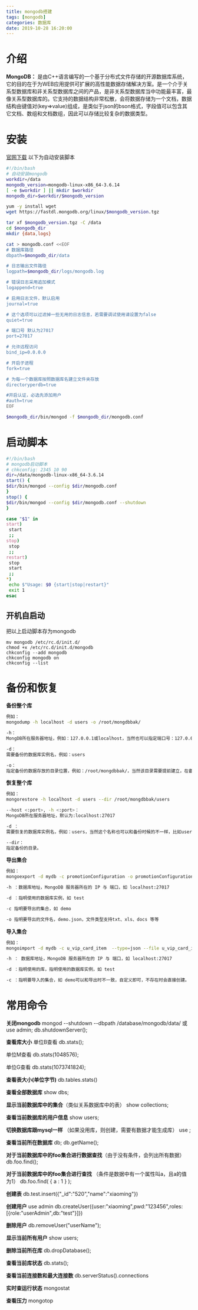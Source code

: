 ```yaml
---
title: mongodb搭建
tags: [mongodb]
categories: 数据库
date: 2019-10-28 16:20:00
---
```



# 介绍
**MongoDB：** 是由C++语言编写的一个基于分布式文件存储的开源数据库系统，它的目的在于为WEB应用提供可扩展的高性能数据存储解决方案。是一个介于关系型数据库和非关系型数据库之间的产品，是非关系型数据库当中功能最丰富，最像关系型数据库的。它支持的数据结构非常松散，会将数据存储为一个文档，数据结构由键值对(key=>value)组成，是类似于json的bson格式，字段值可以包含其它文档、数组和文档数组，因此可以存储比较复杂的数据类型。

# 安装
[官网下载](https://fastdl.mongodb.org)
以下为自动安装脚本
``` bash
#!/bin/bash
# 自动安装mongodb
workdir=/data
mongodb_version=mongodb-linux-x86_64-3.6.14
[ -e $workdir ] || mkdir $workdir 
mongodb_dir=$workdir/$mongodb_version

yum -y install wget
wget https://fastdl.mongodb.org/linux/$mongodb_version.tgz

tar xf $mongodb_version.tgz -C /data
cd $mongodb_dir
mkdir {data,logs}

cat > mongodb.conf <<EOF
# 数据库路径
dbpath=$mongodb_dir/data

# 日志输出文件路径
logpath=$mongodb_dir/logs/mongodb.log

# 错误日志采用追加模式
logappend=true

# 启用日志文件，默认启用
journal=true

# 这个选项可以过滤掉一些无用的日志信息，若需要调试使用请设置为false
quiet=true

# 端口号 默认为27017
port=27017

# 允许远程访问
bind_ip=0.0.0.0

# 开启子进程
fork=true

# 为每一个数据库按照数据库名建立文件夹存放
directoryperdb=true

#开启认证，必选先添加用户
#auth=true
EOF

$mongodb_dir/bin/mongod -f $mongodb_dir/mongodb.conf
```

# 启动脚本

``` bash
#!/bin/bash
# mongodb启动脚本
# chkconfig: 2345 10 90
dir=/data/mongodb-linux-x86_64-3.6.14
start() {
$dir/bin/mongod --config $dir/mongodb.conf
}
stop() {
$dir/bin/mongod --config $dir/mongodb.conf --shutdown
}

case "$1" in
start)
 start
 ;;
stop)
 stop
 ;;
restart)
 stop
 start
 ;;
*)
 echo $"Usage: $0 {start|stop|restart}"
 exit 1
esac
```
## 开机自启动
把以上启动脚本存为mongodb
``` shell
mv mongodb /etc/rc.d/init.d/
chmod +x /etc/rc.d/init.d/mongodb
chkconfig --add mongodb
chkconfig mongodb on
chkconfig --list
```
# 备份和恢复
**备份整个库**
``` bash
例如： 
mongodump -h localhost -d users -o /root/mongdbbak/

-h：
MongDB所在服务器地址，例如：127.0.0.1或localhost，当然也可以指定端口号：127.0.0.1:27017

-d：
需要备份的数据库实例名，例如：users

-o：
指定备份的数据存放的目录位置，例如：/root/mongdbbak/，当然该目录需要提前建立，在备份完成后，系统自动在/root/mongdbbak/目录下建立一个users目录，这个目录里面存放该数据库实例的备份数据。数据形式是以JSON的格式文件存储。
```

**恢复整个库**

``` bash
例如：
mongorestore -h localhost -d users --dir /root/mongdbbak/users

--host <:port>, -h <:port>：
MongoDB所在服务器地址，默认为:localhost:27017

-d ：
需要恢复的数据库实例名，例如：users，当然这个名称也可以和备份时候的不一样，比如user2

--dir：
指定备份的目录。
```
**导出集合**

``` bash
例如：
mongoexport -d mydb -c promotionConfiguration -o promotionConfiguration.json

-h ：数据库地址，MongoDB 服务器所在的 IP 与 端口，如 localhost:27017

-d ：指明使用的数据库实例，如 test

-c 指明要导出的集合，如 demo

-o 指明要导出的文件名，demo.json，文件类型支持txt、xls、docs 等等
```
**导入集合**

``` bash
例如：
mongoimport -d mydb -c u_vip_card_item  --type=json --file u_vip_card_item.json

-h ： 数据库地址，MongoDB 服务器所在的 IP 与 端口，如 localhost:27017

-d ：指明使用的库，指明使用的数据库实例，如 test

-c ：指明要导入的集合，如 demo可以和导出时不一致，自定义即可，不存在时会直接创建。
```

# 常用命令
**关闭mongodb**
mongod  --shutdown  --dbpath /database/mongodb/data/
或
use admin;
db.shutdownServer();

**查看库大小**
单位B查看
db.stats();

单位M查看
db.stats(1048576);

单位G查看
db.stats(1073741824);

**查看表大小(单位字节)**
db.tables.stats()

**查看全部数据库**
show dbs;                  

**显示当前数据库中的集合**（类似关系数据库中的表）
show collections;  

**查看当前数据库的用户信息**
show users;                

 **切换数据库跟mysql一样** （如果没用库，则创建，需要有数据才能生成库）
use <db name>;            

**查看当前所在数据库**
db;
db.getName(); 

 **对于当前数据库中的foo集合进行数据查找**（由于没有条件，会列出所有数据） 
db.foo.find();          

**对于当前数据库中的foo集合进行查找** （条件是数据中有一个属性叫a，且a的值为1）
db.foo.find( { a : 1 } );  

**创建表**
db.test.insert({"_id":"520","name":"xiaoming"})        

**创建用户**
use admin
db.createUser({user:"xiaoming",pwd:"123456",roles:[{role:"userAdmin",db:"test"}]})   

 **删除用户**
db.removeUser("userName");      

**显示当前所有用户**
show users;   

**删除当前所在库**
db.dropDatabase();

**查看当前库状态**
db.stats();

**查看当前连接数和最大连接数**
db.serverStatus().connections

**实时查运行状态**
mongostat

**查看压力**
mongotop


